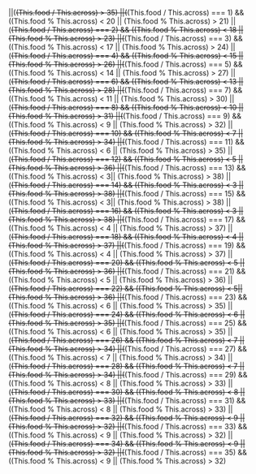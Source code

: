 ||(~~(This.food / This.across) > 35)
        ||(~~(This.food / This.across) === 1) && ((This.food % This.across) < 20 || (This.food % This.across) > 21)
        ||(~~(This.food / This.across) === 2) && ((This.food % This.across) < 18 || (This.food % This.across) > 23)
        ||(~~(This.food / This.across) === 3) && ((This.food % This.across) < 17 || (This.food % This.across) > 24)
        ||(~~(This.food / This.across) === 4) && ((This.food % This.across) < 15 || (This.food % This.across) > 26)
        ||(~~(This.food / This.across) === 5) && ((This.food % This.across) < 14 || (This.food % This.across) > 27)
        ||(~~(This.food / This.across) === 6) && ((This.food % This.across) < 13 || (This.food % This.across) > 28)
        ||(~~(This.food / This.across) === 7) && ((This.food % This.across) < 11 || (This.food % This.across) > 30)
        ||(~~(This.food / This.across) === 8) && ((This.food % This.across) < 10 || (This.food % This.across) > 31)
        ||(~~(This.food / This.across) === 9) && ((This.food % This.across) < 9 || (This.food % This.across) > 32)
        ||(~~(This.food / This.across) === 10) && ((This.food % This.across) < 7 || (This.food % This.across) > 34)
        ||(~~(This.food / This.across) === 11) && ((This.food % This.across) < 6 || (This.food % This.across) > 35)
        ||(~~(This.food / This.across) === 12) && ((This.food % This.across) < 5 || (This.food % This.across) > 36)
        ||(~~(This.food / This.across) === 13) && ((This.food % This.across) < 3|| (This.food % This.across) > 38)
        ||(~~(This.food / This.across) === 14) && ((This.food % This.across) < 3 || (This.food % This.across) > 38)
        ||(~~(This.food / This.across) === 15) && ((This.food % This.across) < 3|| (This.food % This.across) > 38)
        ||(~~(This.food / This.across) === 16) && ((This.food % This.across) < 3 || (This.food % This.across) > 38)
        ||(~~(This.food / This.across) === 17) && ((This.food % This.across) < 4 || (This.food % This.across) > 37)
        ||(~~(This.food / This.across) === 18) && ((This.food % This.across) < 4 || (This.food % This.across) > 37)
        ||(~~(This.food / This.across) === 19) && ((This.food % This.across) < 4 || (This.food % This.across) > 37)
        ||(~~(This.food / This.across) === 20) && ((This.food % This.across) < 5 || (This.food % This.across) > 36)
        ||(~~(This.food / This.across) === 21) && ((This.food % This.across) < 5 || (This.food % This.across) > 36)
        ||(~~(This.food / This.across) === 22) && ((This.food % This.across) < 5|| (This.food % This.across) > 36)
        ||(~~(This.food / This.across) === 23) && ((This.food % This.across) < 6 || (This.food % This.across) > 35)
        ||(~~(This.food / This.across) === 24) && ((This.food % This.across) < 6 || (This.food % This.across) > 35)
        ||(~~(This.food / This.across) === 25) && ((This.food % This.across) < 6 || (This.food % This.across) > 35)
        ||(~~(This.food / This.across) === 26) && ((This.food % This.across) < 7 || (This.food % This.across) > 34)
        ||(~~(This.food / This.across) === 27) && ((This.food % This.across) < 7 || (This.food % This.across) > 34)
        ||(~~(This.food / This.across) === 28) && ((This.food % This.across) < 7 || (This.food % This.across) > 34)
        ||(~~(This.food / This.across) === 29) && ((This.food % This.across) < 8 || (This.food % This.across) > 33)
        ||(~~(This.food / This.across) === 30) && ((This.food % This.across) < 8 || (This.food % This.across) > 33)
        ||(~~(This.food / This.across) === 31) && ((This.food % This.across) < 8 || (This.food % This.across) > 33)
        ||(~~(This.food / This.across) === 32) && ((This.food % This.across) < 9 || (This.food % This.across) > 32)
        ||(~~(This.food / This.across) === 33) && ((This.food % This.across) < 9 || (This.food % This.across) > 32)
        ||(~~(This.food / This.across) === 34) && ((This.food % This.across) < 9 || (This.food % This.across) > 32)
        ||(~~(This.food / This.across) === 35) && ((This.food % This.across) < 9 || (This.food % This.across) > 32)